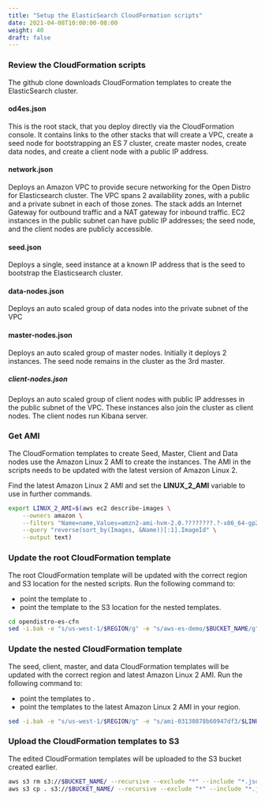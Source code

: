 ```yaml
---
title: "Setup the ElasticSearch CloudFormation scripts"
date: 2021-04-08T10:00:00-08:00
weight: 40
draft: false
---
```


### Review the CloudFormation scripts

The github clone downloads CloudFormation templates to create the ElasticSearch cluster.

#### od4es.json
This is the root stack, that you deploy directly via the CloudFormation console. It contains links to the other stacks that will create a VPC, create a seed node for bootstrapping an ES 7 cluster, create master nodes, create data nodes, and create a client node with a public IP address.

#### network.json
Deploys an Amazon VPC to provide secure networking for the Open Distro for Elasticsearch cluster. The VPC spans 2 availability zones, with a public and a private subnet in each of those zones. The stack adds an Internet Gateway for outbound traffic and a NAT gateway for inbound traffic. EC2 instances in the public subnet can have public IP addresses; the seed node, and the client nodes are publicly accessible.

#### seed.json
Deploys a single, seed instance at a known IP address that is the seed to bootstrap the Elasticsearch cluster.

#### data-nodes.json
Deploys an auto scaled group of data nodes into the private subnet of the VPC

#### master-nodes.json
Deploys an auto scaled group of master nodes. Initially it deploys 2 instances. The seed node remains in the cluster as the 3rd master.

##### client-nodes.json
Deploys an auto scaled group of client nodes with public IP addresses in the public subnet of the VPC. These instances also join the cluster as client nodes. The client nodes run Kibana server.

### Get AMI

The CloudFormation templates to create Seed, Master, Client and Data nodes use the Amazon Linux 2 AMI to create the instances. The AMI in the scripts needs to be updated with the latest version of Amazon Linux 2.

Find the latest Amazon Linux 2 AMI and set the **LINUX_2_AMI** variable to use in further commands.

```bash
export LINUX_2_AMI=$(aws ec2 describe-images \
    --owners amazon \
    --filters "Name=name,Values=amzn2-ami-hvm-2.0.????????.?-x86_64-gp2" "Name=state,Values=available" \
    --query "reverse(sort_by(Images, &Name))[:1].ImageId" \
    --output text)
```

### Update the root CloudFormation template

The root CloudFormation template will be updated with the correct region and S3 location for the nested scripts. Run the following command to:

* point the template to <your region>.
* point the template to the S3 location for the nested templates.

```bash
cd opendistro-es-cfn
sed -i.bak -e "s/us-west-1/$REGION/g" -e "s/aws-es-demo/$BUCKET_NAME/g" od4es.json 
```

### Update the nested CloudFormation template

The seed, client, master, and data CloudFormation templates will be updated with the correct region and latest Amazon Linux 2 AMI. Run the following command to:

* point the templates to <your region>.
* point the templates to the latest Amazon Linux 2 AMI in your region.

```bash
sed -i.bak -e "s/us-west-1/$REGION/g" -e "s/ami-03130878b60947df3/$LINUX_2_AMI/g" client-nodes.json data-nodes.json master-nodes.json seed.json
```

### Upload the CloudFormation templates to S3

The edited CloudFormation templates will be uploaded to the S3 bucket created earlier.

```bash
aws s3 rm s3://$BUCKET_NAME/ --recursive --exclude "*" --include "*.json"
aws s3 cp . s3://$BUCKET_NAME/ --recursive --exclude "*" --include "*.json" 
```


